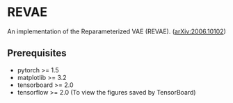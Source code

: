 # REVAE

An implementation of the Reparameterized VAE (REVAE).
([arXiv:2006.10102](https://arxiv.org/abs/2006.10102))

## Prerequisites

- pytorch >= 1.5
- matplotlib >= 3.2
- tensorboard >= 2.0
- tensorflow >= 2.0 (To view the figures saved by TensorBoard)